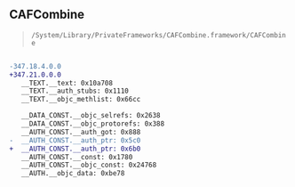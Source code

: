 ## CAFCombine

> `/System/Library/PrivateFrameworks/CAFCombine.framework/CAFCombine`

```diff

-347.18.4.0.0
+347.21.0.0.0
   __TEXT.__text: 0x10a708
   __TEXT.__auth_stubs: 0x1110
   __TEXT.__objc_methlist: 0x66cc

   __DATA_CONST.__objc_selrefs: 0x2638
   __DATA_CONST.__objc_protorefs: 0x388
   __AUTH_CONST.__auth_got: 0x888
-  __AUTH_CONST.__auth_ptr: 0x5c0
+  __AUTH_CONST.__auth_ptr: 0x6b0
   __AUTH_CONST.__const: 0x1780
   __AUTH_CONST.__objc_const: 0x24768
   __AUTH.__objc_data: 0xbe78

```
